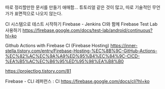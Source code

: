 따로 정리할만한 문서를 만들기 애매함... 튜토리얼 같은 것이 많고, 따로 기술적인 무언가가 표면적으로 나오지 않는다.


CI 시스템으로 테스트 시작하기
Firebase - Jenkins CI와 함께 Firebase Test Lab 사용하기
https://firebase.google.com/docs/test-lab/android/continuous?hl=ko

Github Actions with Firebase CI (Firebase Hosting)
https://inner-stella.tistory.com/entry/Firebase-Hosting-%EC%8B%9C-GitHub-Actions-%EC%82%AC%EC%9A%A9%ED%95%B4%EC%84%9C-CICD-%EA%B5%AC%EC%B6%95%ED%95%98%EA%B8%B0

https://projectlog.tistory.com/81


Firebase - CLI 레퍼런스 : CI
https://firebase.google.com/docs/cli?hl=ko